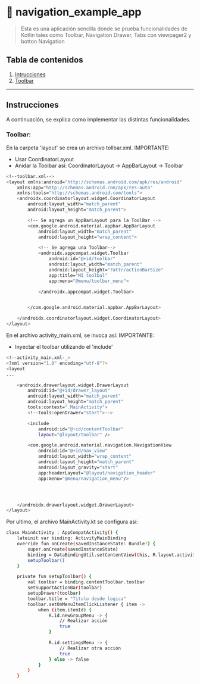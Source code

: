 # 📱 navigation_example_app

> Esta es una aplicación sencilla donde se prueba funcionalidades de Kotlin tales como Toolbar, Navigation Drawer, Tabs con viewpager2 y botton Navigation

## Tabla de contenidos
1. [Intrucciones](##Instrucciones)
2. [Toolbar](###Toolbar)

---

## Instrucciones

A continuación, se explica como implementar las distintas funcionalidades.

### Toolbar:
En la carpeta 'layout' se crea un archivo tollbar.xml. 
IMPORTANTE: 
* Usar CoordinatorLayout
* Anidar la Toolbar así: CoordinatorLayout -> AppBarLayout -> Toolbar
```bash
<!--toolbar.xml-->
<layout xmlns:android="http://schemas.android.com/apk/res/android"
    xmlns:app="http://schemas.android.com/apk/res-auto"
    xmlns:tools="http://schemas.android.com/tools">
    <androidx.coordinatorlayout.widget.CoordinatorLayout
        android:layout_width="match_parent"
        android:layout_height="match_parent">

        <!-- Se agrega un AppBarLayout para la ToolBar -->
        <com.google.android.material.appbar.AppBarLayout
            android:layout_width="match_parent"
            android:layout_height="wrap_content">

            <!-- Se agrega una Toolbar-->
            <androidx.appcompat.widget.Toolbar
                android:id="@+id/toolbar"
                android:layout_width="match_parent"
                android:layout_height="?attr/actionBarSize"
                app:title="MI toolbal"
                app:menu="@menu/toolbar_menu">

            </androidx.appcompat.widget.Toolbar>


        </com.google.android.material.appbar.AppBarLayout>

    </androidx.coordinatorlayout.widget.CoordinatorLayout>
</layout>
```
En el archivo activity_main.xml, se invoca así:
IMPORTANTE:
* Inyectar el toolbar utilizando el 'include'
```bash
<!--activity_main.xml-_>
<?xml version="1.0" encoding="utf-8"?>
<layout
...

    <androidx.drawerlayout.widget.DrawerLayout
        android:id="@+id/drawer_layout"
        android:layout_width="match_parent"
        android:layout_height="match_parent"
        tools:context=".MainActivity">
        <!--tools:openDrawer="start">-->

        <include
            android:id="@+id/contentToolbar"
            layout="@layout/toolbar" />

        <com.google.android.material.navigation.NavigationView
            android:id="@+id/nav_view"
            android:layout_width="wrap_content"
            android:layout_height="match_parent"
            android:layout_gravity="start"
            app:headerLayout="@layout/navigation_header"
            app:menu="@menu/navigation_menu"/>




    </androidx.drawerlayout.widget.DrawerLayout>
</layout>
```
Por ultimo, el archivo MainActivity.kt se configura así:
```bash
class MainActivity : AppCompatActivity() {
    lateinit var binding: ActivityMainBinding
    override fun onCreate(savedInstanceState: Bundle?) {
        super.onCreate(savedInstanceState)
        binding = DataBindingUtil.setContentView(this, R.layout.activity_main)
        setupToolbar()
    }

    private fun setupToolbar() {
        val toolbar = binding.contentToolbar.toolbar
        setSupportActionBar(toolbar)
        setupDrawer(toolbar)
        toolbar.title = "Titulo desde logica"
        toolbar.setOnMenuItemClickListener { item ->
            when (item.itemId) {
                R.id.newGroupMenu -> {
                    // Realizar acción
                    true
                }

                R.id.settingsMenu -> {
                    // Realizar otra acción
                    true
                } else -> false
            }
        }
    }
```
